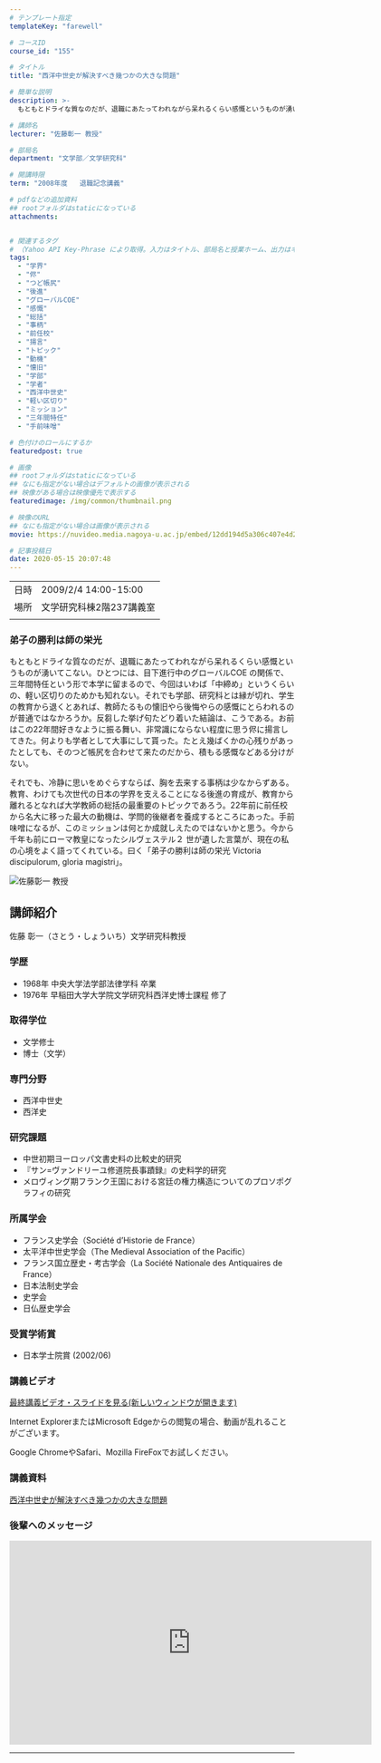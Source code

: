 ```yaml
---
# テンプレート指定
templateKey: "farewell"

# コースID
course_id: "155"

# タイトル
title: "西洋中世史が解決すべき幾つかの大きな問題"

# 簡単な説明
description: >-
  もともとドライな質なのだが、退職にあたってわれながら呆れるくらい感慨というものが湧いてこない。ひとつには、目下進行中のグローバルCOE の関係で、三年間特任という形で本学に留まるので、今回はいわば「中締め」というくらいの、軽い区切りのためかも知れない。それでも学部、研究科とは縁が切れ、学生の教育から退くとあれば、教師たるもの懐旧やら後悔やらの感慨にとらわれるのが普通ではなかろうか。反芻した挙 ....

# 講師名
lecturer: "佐藤彰一 教授"

# 部局名
department: "文学部／文学研究科"

# 開講時限
term: "2008年度	退職記念講義"

# pdfなどの追加資料
## rootフォルダはstaticになっている
attachments:


# 関連するタグ
# （Yahoo API Key-Phrase により取得。入力はタイトル、部局名と授業ホーム、出力はキーフレーズ（tags））
tags:
  - "学界"
  - "侭"
  - "つど帳尻"
  - "後進"
  - "グローバルCOE"
  - "感慨"
  - "総括"
  - "事柄"
  - "前任校"
  - "揚言"
  - "トピック"
  - "動機"
  - "懐旧"
  - "学部"
  - "学者"
  - "西洋中世史"
  - "軽い区切り"
  - "ミッション"
  - "三年間特任"
  - "手前味噌"

# 色付けのロールにするか
featuredpost: true

# 画像
## rootフォルダはstaticになっている
## なにも指定がない場合はデフォルトの画像が表示される
## 映像がある場合は映像優先で表示する
featuredimage: /img/common/thumbnail.png

# 映像のURL
## なにも指定がない場合は画像が表示される
movie: https://nuvideo.media.nagoya-u.ac.jp/embed/12dd194d5a306c407e4d221158a2a5eb06c319c8

# 記事投稿日
date: 2020-05-15 20:07:48
---
```


|   |   |
|---|---|
| 日時 | 2009/2/4  14:00-15:00 |
| 場所 | 文学研究科棟2階237講義室 |
|   |   |


### 弟子の勝利は師の栄光


もともとドライな質なのだが、退職にあたってわれながら呆れるくらい感慨というものが湧いてこない。ひとつには、目下進行中のグローバルCOE の関係で、三年間特任という形で本学に留まるので、今回はいわば「中締め」というくらいの、軽い区切りのためかも知れない。それでも学部、研究科とは縁が切れ、学生の教育から退くとあれば、教師たるもの懐旧やら後悔やらの感慨にとらわれるのが普通ではなかろうか。反芻した挙げ句たどり着いた結論は、こうである。お前はこの22年間好きなように振る舞い、非常識にならない程度に思う侭に揚言してきた。何よりも学者として大事にして貰った。たとえ幾ばくかの心残りがあったとしても、そのつど帳尻を合わせて来たのだから、積もる感慨などある分けがない。


それでも、冷静に思いをめぐらすならば、胸を去来する事柄は少なからずある。教育、わけても次世代の日本の学界を支えることになる後進の育成が、教育から離れるとなれば大学教師の総括の最重要のトピックであろう。22年前に前任校から名大に移った最大の動機は、学問的後継者を養成するところにあった。手前味噌になるが、このミッションは何とか成就しえたのではないかと思う。今から千年も前にローマ教皇になったシルヴェステル２ 世が遺した言葉が、現在の私の心境をよく語ってくれている。曰く「弟子の勝利は師の栄光 Victoria discipulorum, gloria magistri」。



![佐藤彰一 教授](https://ocw.nagoya-u.jp/files/155/s_sayou(bun)_face.jpg) 

## 講師紹介

佐藤 彰一（さとう・しょういち）文学研究科教授

### 学歴

* 1968年 中央大学法学部法律学科 卒業
* 1976年 早稲田大学大学院文学研究科西洋史博士課程 修了

### 取得学位

* 文学修士
* 博士（文学）

### 専門分野

* 西洋中世史
* 西洋史

### 研究課題

* 中世初期ヨーロッパ文書史料の比較史的研究
* 『サン=ヴァンドリーユ修道院長事蹟録』の史料学的研究
* メロヴィング期フランク王国における宮廷の権力構造についてのプロソポグラフィの研究

### 所属学会

* フランス史学会（Soci&eacute;t&eacute; d’Historie de France）
* 太平洋中世史学会（The Medieval Association of the Pacific）
* フランス国立歴史・考古学会（La Soci&eacute;t&eacute; Nationale des Antiquaires de France）
* 日本法制史学会
* 史学会
* 日仏歴史学会

### 受賞学術賞

* 日本学士院賞 (2002/06)


### 講義ビデオ

[最終講義ビデオ・スライドを見る(新しいウィンドウが開きます)](https://nuvideo.media.nagoya-u.ac.jp/embed/12dd194d5a306c407e4d221158a2a5eb06c319c8)



Internet ExplorerまたはMicrosoft Edgeからの閲覧の場合、動画が乱れることがございます。


Google ChromeやSafari、Mozilla FireFoxでお試しください。

### 講義資料

[西洋中世史が解決すべき幾つかの大きな問題](https://ocw.nagoya-u.jp/files/155/resume.pdf) 

### 後輩へのメッセージ

<iframe src="https://nuvideo.media.nagoya-u.ac.jp/embed/c3f38da780b7a4988e170f1ff6b234081eb64a1d" width="640" height="360" frameborder="0" allowfullscreen></iframe>




-----